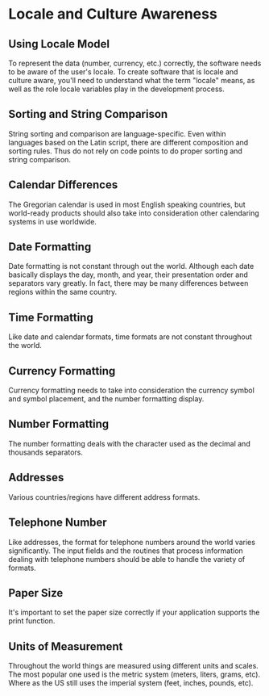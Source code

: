 

# Locale and Culture Awareness

[](https://msdn.microsoft.com/en-us/library/mt662310)
## Using Locale Model

To represent the data (number, currency, etc.) correctly, the software needs to be aware of the user's locale. To create software that is locale and culture aware, you'll need to understand what the term "locale" means, as well as the role locale variables play in the development process.

[](https://msdn.microsoft.com/en-us/library/mt662313)
## Sorting and String Comparison

String sorting and comparison are language-specific. Even within languages based on the Latin script, there are different composition and sorting rules. Thus do not rely on code points to do proper sorting and string comparison.

[](https://msdn.microsoft.com/en-us/library/mt662317)
## Calendar Differences

The Gregorian calendar is used in most English speaking countries, but world-ready products should also take into consideration other calendaring systems in use worldwide.

[](https://msdn.microsoft.com/en-us/library/mt662320)
## Date Formatting

Date formatting is not constant through out the world. Although each date basically displays the day, month, and year, their presentation order and separators vary greatly. In fact, there may be many differences between regions within the same country.

[](https://msdn.microsoft.com/en-us/library/mt662321)
## Time Formatting

Like date and calendar formats, time formats are not constant throughout the world.

[](https://msdn.microsoft.com/en-us/library/mt662322)
## Currency Formatting

Currency formatting needs to take into consideration the currency symbol and symbol placement, and the number formatting display.

[](https://msdn.microsoft.com/en-us/library/mt662324)
## Number Formatting

The number formatting deals with the character used as the decimal and thousands separators.

[](https://msdn.microsoft.com/en-us/library/mt662325)
## Addresses

Various countries/regions have different address formats.

[](https://msdn.microsoft.com/en-us/library/mt662326)
## Telephone Number

Like addresses, the format for telephone numbers around the world varies significantly. The input fields and the routines that process information dealing with telephone numbers should be able to handle the variety of formats.

[](https://msdn.microsoft.com/en-us/library/mt662327)
## Paper Size

It's important to set the paper size correctly if your application supports the print function.

[](https://msdn.microsoft.com/en-us/library/mt662328)
## Units of Measurement

Throughout the world things are measured using different units and scales. The most popular one used is the metric system (meters, liters, grams, etc). Where as the US still uses the imperial system (feet, inches, pounds, etc).


